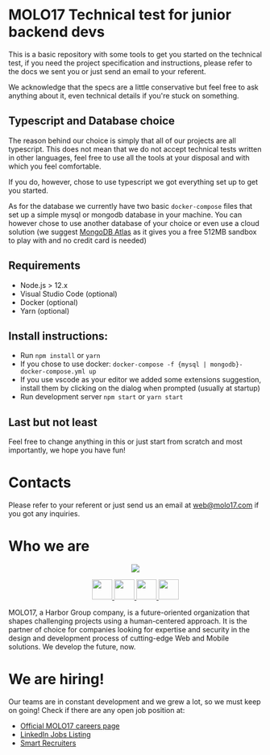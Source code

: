 # MOLO17 Technical test for junior backend devs

This is a basic repository with some tools to get you started on the technical
test, if you need the project specification and instructions, please refer to
the docs we sent you or just send an email to your referent.

We acknowledge that the specs are a little conservative but feel free to ask
anything about it, even technical details if you're stuck on something.

## Typescript and Database choice

The reason behind our choice is simply that all of our projects are all
typescript. This does not mean that we do not accept technical tests written in
other languages, feel free to use all the tools at your disposal and with which
you feel comfortable.

If you do, however, chose to use typescript we got everything set up to get you
started.

As for the database we currently have two basic `docker-compose` files that set
up a simple mysql or mongodb database in your machine. You can however chose to
use another database of your choice or even use a cloud solution (we suggest
[MongoDB Atlas](https://www.mongodb.com/cloud/atlas) as it gives you a free
512MB sandbox to play with and no credit card is needed)

## Requirements

- Node.js > 12.x
- Visual Studio Code (optional)
- Docker (optional)
- Yarn (optional)

## Install instructions:

- Run `npm install` or `yarn`
- If you chose to use docker:
  `docker-compose -f {mysql | mongodb}-docker-compose.yml up`
- If you use vscode as your editor we added some extensions suggestion, install
  them by clicking on the dialog when prompted (usually at startup)
- Run development server `npm start` or `yarn start`

## Last but not least

Feel free to change anything in this or just start from scratch and most
importantly, we hope you have fun!

# Contacts

Please refer to your referent or just send us an email at web@molo17.com if you
got any inquiries.

# Who we are

<p align="center">
  <a target="_blank" href="https://molo17.com">
    <img src="https://media.giphy.com/media/Xzw83jUGXIOpCjfo52/giphy.gif">
  </a>
</p>
<p align="center">
  <a target="_blank" href="https://www.facebook.com/MOLO17Srl/">
    <img width="40" src="https://facebookbrand.com/wp-content/uploads/2019/04/f_logo_RGB-Hex-Blue_512.png?w=512&h=512">
  </a>
  <a target="_blank" href="https://www.instagram.com/molo17_sincetomorrow/">
    <img width="40" src="https://instagram-brand.com/wp-content/uploads/2016/11/Instagram_AppIcon_Aug2017.png">
  </a>
  <a target="_blank" href="https://www.linkedin.com/company/molo17-srl/">
    <img width="40" src="https://cdn4.iconfinder.com/data/icons/social-messaging-ui-color-shapes-2-free/128/social-linkedin-circle-512.png">
  </a>
  <a target="_blank" href="https://twitter.com/MOLO17srl">
    <img width="40" src="https://cdn4.iconfinder.com/data/icons/social-media-icons-the-circle-set/48/twitter_circle-512.png">
  </a>
</p>

MOLO17, a Harbor Group company, is a future-oriented organization that shapes
challenging projects using a human-centered approach. It is the partner of
choice for companies looking for expertise and security in the design and
development process of cutting-edge Web and Mobile solutions. We develop the
future, now.

# We are hiring!

Our teams are in constant development and we grew a lot, so we must keep on
going! Check if there are any open job position at:

- [Official MOLO17 careers page](https://molo17.com/careers/)
- [LinkedIn Jobs Listing](https://www.linkedin.com/company/molo17-srl/jobs/)
- [Smart Recruiters](https://careers.smartrecruiters.com/MOLO17Srl)
